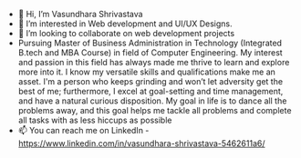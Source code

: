 - 👋 Hi, I’m Vasundhara Shrivastava
- 👀 I’m interested in Web development and UI/UX Designs.
- 💞️ I’m looking to collaborate on web development projects
- Pursuing Master of Business Administration in Technology (Integrated B.tech and MBA Course) in field of Computer Engineering. My interest and passion in this field has always made me thrive to learn and explore more into it. I know my versatile skills and qualifications make me an asset. I'm a person who keeps grinding and won’t let adversity get the best of me; furthermore, I excel at goal-setting and time management, and have a natural curious disposition. My goal in life is to dance all the problems away, and this goal   helps me tackle all problems and complete all tasks with as less hiccups as possible
- 📫 You can reach me on LinkedIn - https://www.linkedin.com/in/vasundhara-shrivastava-5462611a6/

<!---
vasundhara-2201/vasundhara-2201 is a ✨ special ✨ repository because its `README.md` (this file) appears on your GitHub profile.
You can click the Preview link to take a look at your changes.
--->
